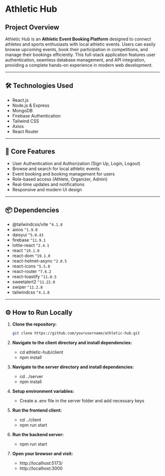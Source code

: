 # Athletic Hub

## Project Overview
Athletic Hub is an **Athletic Event Booking Platform** designed to connect athletes and sports enthusiasts with local athletic events. Users can easily browse upcoming events, book their participation in competitions, and manage their bookings efficiently. This full-stack application features user authentication, seamless database management, and API integration, providing a complete hands-on experience in modern web development.

---

## 🛠 Technologies Used
- React.js  
- Node.js & Express  
- MongoDB  
- Firebase Authentication  
- Tailwind CSS  
- Axios  
- React Router  

---

## 🚀 Core Features
- User Authentication and Authorization (Sign Up, Login, Logout)  
- Browse and search for local athletic events  
- Event booking and booking management for users  
- Role-based access (Athlete, Organizer, Admin)  
- Real-time updates and notifications  
- Responsive and modern UI design  

---

## 📦 Dependencies

- @tailwindcss/vite `^4.1.8`  
- axios `^1.9.0`  
- daisyui `^5.0.43`  
- firebase `^11.9.1`  
- lottie-react `^2.4.1`  
- react `^19.1.0`  
- react-dom `^19.1.0`  
- react-helmet-async `^2.0.5`  
- react-icons `^5.5.0`  
- react-router `^7.6.2`  
- react-toastify `^11.0.5`  
- sweetalert2 `^11.22.0`  
- swiper `^11.2.8`  
- tailwindcss `^4.1.8`   

---

## ⚙️ How to Run Locally

1. **Clone the repository:**
   ```bash
   git clone https://github.com/yourusername/athletic-hub.git

2. **Navigate to the client directory and install dependencies:**
    * cd athletic-hub/client
    - npm install

3. **Navigate to the server directory and install dependencies:**
    * cd ../server
    - npm install

4. **Setup environment variables:**
    - Create a .env file in the server folder and add necessary keys

5. **Run the frontend client:**
    * cd ../client
    - npm run start

6. **Run the backend server:**
    - npm run start

7. **Open your browser and visit:**
    - http://localhost:5173/
    - http://localhost:3000
